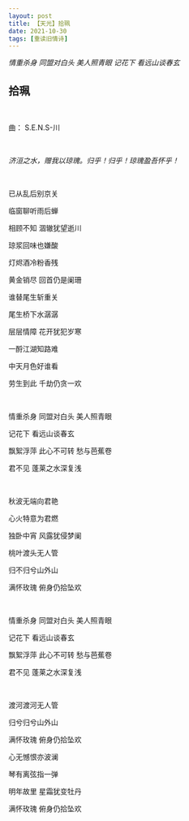 ```yaml
---
layout: post
title: 【天光】拾珮
date: 2021-10-30
tags: [重读旧情诗]
---
```


*情重杀身 同盟对白头 美人照青眼 记花下 看远山谈春玄*

## 拾珮

<br>

曲： S.E.N.S-川

<br>

*济洹之水，赠我以琼瑰。归乎！归乎！琼瑰盈吾怀乎！*

<br>

已从乱后别京关

临窗聊听雨后蝉

相顾不知 涸辙犹望逝川

琼浆回味也嫌酸

灯烬酒冷粉香残

黄金销尽 回首仍是阑珊


谁替尾生斩重关

尾生桥下水潺潺

层层情障 花开犹犯岁寒

一酹江湖知路难

中天月色好谁看

劳生到此 千劫仍贪一欢

<br>

情重杀身 同盟对白头 美人照青眼

记花下 看远山谈春玄

飘絮浮萍 此心不可转 愁与芭蕉卷

君不见 蓬莱之水深复浅


<br>

秋波无端向君艳

心火特意为君燃

独卧中宵 风露犹侵梦阑

桃叶渡头无人管

归不归兮山外山

满怀玫瑰 俯身仍拾坠欢

<br>

情重杀身 同盟对白头 美人照青眼

记花下 看远山谈春玄

飘絮浮萍 此心不可转 愁与芭蕉卷

君不见 蓬莱之水深复浅

<br>

渡河渡河无人管

归兮归兮山外山

满怀玫瑰 俯身仍拾坠欢

心无憾恨亦波澜

琴有离弦指一弹

明年故里 星霜犹变牡丹

满怀玫瑰 俯身仍拾坠欢

<br>
<br>




